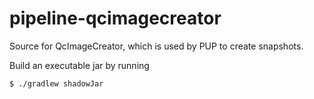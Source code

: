 # pipeline-qcimagecreator
Source for QcImageCreator, which is used by PUP to create snapshots.

Build an executable jar by running

```bash
$ ./gradlew shadowJar
```

